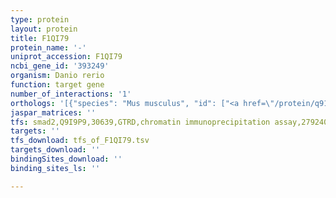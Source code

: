 ```yaml
---
type: protein
layout: protein
title: F1QI79
protein_name: '-'
uniprot_accession: F1QI79
ncbi_gene_id: '393249'
organism: Danio rerio
function: target gene
number_of_interactions: '1'
orthologs: '[{"species": "Mus musculus", "id": ["<a href=\"/protein/q91xa2\">Q91XA2</a>"]}]'
jaspar_matrices: ''
tfs: smad2,Q9I9P9,30639,GTRD,chromatin immunoprecipitation assay,27924024%5Buid%5D,No
targets: ''
tfs_download: tfs_of_F1QI79.tsv
targets_download: ''
bindingSites_download: ''
binding_sites_ls: ''

---
```

